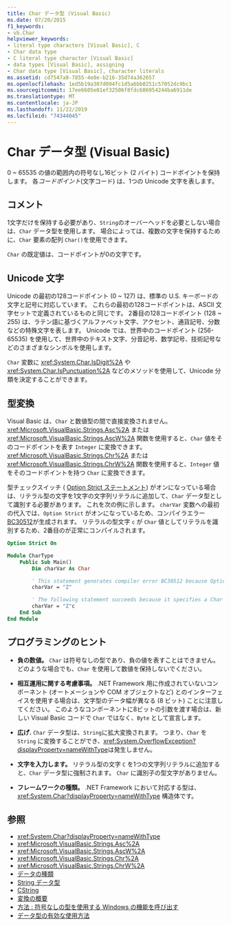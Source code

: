 ```yaml
---
title: Char データ型 (Visual Basic)
ms.date: 07/20/2015
f1_keywords:
- vb.Char
helpviewer_keywords:
- literal type characters [Visual Basic], C
- Char data type
- C literal type character [Visual Basic]
- data types [Visual Basic], assigning
- Char data type [Visual Basic], character literals
ms.assetid: cd7547a9-7855-4e8e-b216-35d74a362657
ms.openlocfilehash: 1ed5b19a307d094fc1d5a6bb0251c57052dc9bc1
ms.sourcegitcommit: 17ee6605e01ef32506f8fdc686954244ba6911de
ms.translationtype: MT
ms.contentlocale: ja-JP
ms.lasthandoff: 11/22/2019
ms.locfileid: "74344045"
---
```

# <a name="char-data-type-visual-basic"></a>Char データ型 (Visual Basic)

0 ~ 65535 の値の範囲内の符号なし16ビット (2 バイト) コードポイントを保持します。 各*コードポイント*(文字コード) は、1つの Unicode 文字を表します。

## <a name="remarks"></a>コメント

1文字だけを保持する必要があり、`String`のオーバーヘッドを必要としない場合は、`Char` データ型を使用します。 場合によっては、複数の文字を保持するために、`Char` 要素の配列 `Char()`を使用できます。

`Char` の既定値は、コードポイントが0の文字です。

## <a name="unicode-characters"></a>Unicode 文字

Unicode の最初の128コードポイント (0 ~ 127) は、標準の U.S. キーボードの文字と記号に対応しています。 これらの最初の128コードポイントは、ASCII 文字セットで定義されているものと同じです。 2番目の128コードポイント (128 ~ 255) は、ラテン語に基づくアルファベット文字、アクセント、通貨記号、分数などの特殊文字を表します。 Unicode では、世界中のコードポイント (256-65535) を使用して、世界中のテキスト文字、分音記号、数学記号、技術記号などのさまざまなシンボルを使用します。

`Char` 変数に <xref:System.Char.IsDigit%2A> や <xref:System.Char.IsPunctuation%2A> などのメソッドを使用して、Unicode 分類を決定することができます。

## <a name="type-conversions"></a>型変換

Visual Basic は、`Char` と数値型の間で直接変換されません。 <xref:Microsoft.VisualBasic.Strings.Asc%2A> または <xref:Microsoft.VisualBasic.Strings.AscW%2A> 関数を使用すると、`Char` 値をそのコードポイントを表す `Integer` に変換できます。 <xref:Microsoft.VisualBasic.Strings.Chr%2A> または <xref:Microsoft.VisualBasic.Strings.ChrW%2A> 関数を使用すると、`Integer` 値をそのコードポイントを持つ `Char` に変換できます。

型チェックスイッチ ( [Option Strict ステートメント](../../../visual-basic/language-reference/statements/option-strict-statement.md)) がオンになっている場合は、リテラル型の文字を1文字の文字列リテラルに追加して、`Char` データ型として識別する必要があります。 これを次の例に示します。 `charVar` 変数への最初の代入では、`Option Strict` がオンになっているため、コンパイラエラー [BC30512](../../misc/bc30512.md)が生成されます。 リテラルの型文字 `c` が `Char` 値としてリテラルを識別するため、2番目のが正常にコンパイルされます。

```vb
Option Strict On

Module CharType
    Public Sub Main()
        Dim charVar As Char

        ' This statement generates compiler error BC30512 because Option Strict is On.  
        charVar = "Z"  

        ' The following statement succeeds because it specifies a Char literal.  
        charVar = "Z"c
    End Sub
End Module
```

## <a name="programming-tips"></a>プログラミングのヒント

- **負の数値。** `Char` は符号なしの型であり、負の値を表すことはできません。 どのような場合でも、`Char` を使用して数値を保持しないでください。

- **相互運用に関する考慮事項。** .NET Framework 用に作成されていないコンポーネント (オートメーションや COM オブジェクトなど) とのインターフェイスを使用する場合は、文字型のデータ幅が異なる (8 ビット) ことに注意してください。 このようなコンポーネントに8ビットの引数を渡す場合は、新しい Visual Basic コードで `Char` ではなく、`Byte` として宣言します。

- **広げ.** `Char` データ型は、`String`に拡大変換されます。 つまり、`Char` を `String` に変換することができ、<xref:System.OverflowException?displayProperty=nameWithType>は発生しません。

- **文字を入力します。** リテラル型の文字 `C` を1つの文字列リテラルに追加すると、`Char` データ型に強制されます。 `Char` に識別子の型文字がありません。

- **フレームワークの種類。** .NET Framework において対応する型は、<xref:System.Char?displayProperty=nameWithType> 構造体です。

## <a name="see-also"></a>参照

- <xref:System.Char?displayProperty=nameWithType>
- <xref:Microsoft.VisualBasic.Strings.Asc%2A>
- <xref:Microsoft.VisualBasic.Strings.AscW%2A>
- <xref:Microsoft.VisualBasic.Strings.Chr%2A>
- <xref:Microsoft.VisualBasic.Strings.ChrW%2A>
- [データの種類](../../../visual-basic/language-reference/data-types/index.md)
- [String データ型](../../../visual-basic/language-reference/data-types/string-data-type.md)
- [CString](../../../visual-basic/language-reference/functions/type-conversion-functions.md)
- [変換の概要](../../../visual-basic/language-reference/keywords/conversion-summary.md)
- [方法 : 符号なしの型を使用する Windows の機能を呼び出す](../../../visual-basic/programming-guide/com-interop/how-to-call-a-windows-function-that-takes-unsigned-types.md)
- [データ型の有効な使用方法](../../../visual-basic/programming-guide/language-features/data-types/efficient-use-of-data-types.md)
